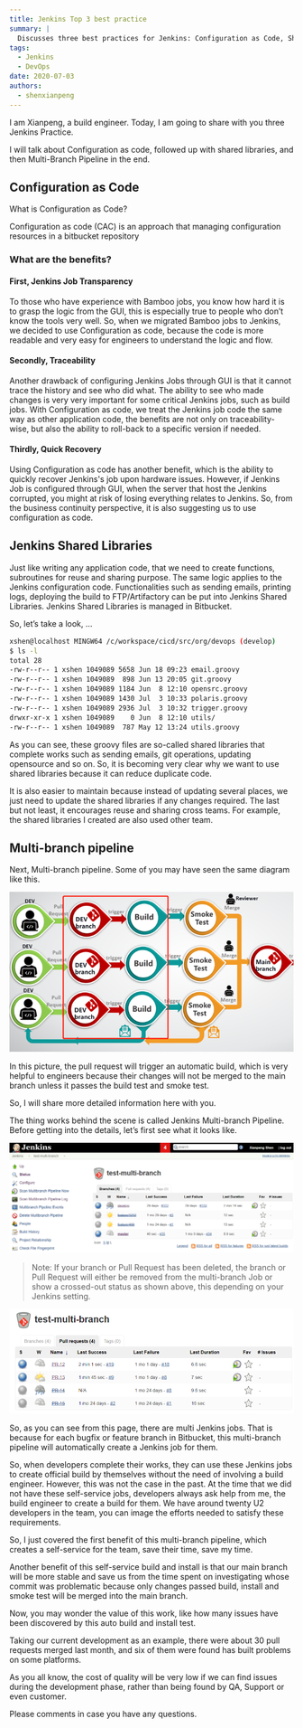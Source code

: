 ```yaml
---
title: Jenkins Top 3 best practice
summary: |
  Discusses three best practices for Jenkins: Configuration as Code, Shared Libraries, and Multi-Branch Pipeline, highlighting their benefits in terms of transparency, traceability, and self-service builds.
tags:
  - Jenkins
  - DevOps
date: 2020-07-03
authors:
  - shenxianpeng
---
```


I am Xianpeng, a build engineer. Today, I am going to share with you three Jenkins Practice.

I will talk about Configuration as code, followed up with shared libraries, and then Multi-Branch Pipeline in the end.

## Configuration as Code

What is Configuration as Code?

Configuration as code (CAC) is an approach that managing configuration resources in a bitbucket repository

### What are the benefits?

#### First, Jenkins Job Transparency



To those who have experience with Bamboo jobs, you know how hard it is to grasp the logic from the GUI, this is especially true to people who don’t know the tools very well. So, when we migrated Bamboo jobs to Jenkins, we decided to use Configuration as code, because the code is more readable and very easy for engineers to understand the logic and flow.

#### Secondly, Traceability

Another drawback of configuring Jenkins Jobs through GUI is that it cannot trace the history and see who did what. The ability to see who made changes is very very important for some critical Jenkins jobs, such as build jobs. With Configuration as code, we treat the Jenkins job code the same way as other application code, the benefits are not only on traceability-wise, but also the ability to roll-back to a specific version if needed.

#### Thirdly, Quick Recovery

Using Configuration as code has another benefit, which is the ability to quickly recover Jenkins's job upon hardware issues. However, if Jenkins Job is configured through GUI, when the server that host the Jenkins corrupted, you might at risk of losing everything relates to Jenkins. So, from the business continuity  perspective, it is also suggesting us to use configuration as code.

## Jenkins Shared Libraries

Just like writing any application code, that we need to create functions, subroutines for reuse and sharing purpose. The same logic applies to the Jenkins configuration code. Functionalities such as sending emails, printing logs, deploying the build to FTP/Artifactory can be put into Jenkins Shared Libraries. Jenkins Shared Libraries is managed in Bitbucket.

So, let’s take a look, …

```bash
xshen@localhost MINGW64 /c/workspace/cicd/src/org/devops (develop)
$ ls -l
total 28
-rw-r--r-- 1 xshen 1049089 5658 Jun 18 09:23 email.groovy
-rw-r--r-- 1 xshen 1049089  898 Jun 13 20:05 git.groovy
-rw-r--r-- 1 xshen 1049089 1184 Jun  8 12:10 opensrc.groovy
-rw-r--r-- 1 xshen 1049089 1430 Jul  3 10:33 polaris.groovy
-rw-r--r-- 1 xshen 1049089 2936 Jul  3 10:32 trigger.groovy
drwxr-xr-x 1 xshen 1049089    0 Jun  8 12:10 utils/
-rw-r--r-- 1 xshen 1049089  787 May 12 13:24 utils.groovy
```

As you can see, these groovy files are so-called shared libraries that complete works such as sending emails, git operations, updating opensource and so on.
So, it is becoming very clear why we want to use shared libraries because it can reduce duplicate code.

It is also easier to maintain because instead of updating several places, we just need to update the shared libraries if any changes required. The last but not least, it encourages reuse and sharing cross teams. For example, the shared libraries I created are also used other team.

## Multi-branch pipeline

Next, Multi-branch pipeline. Some of you may have seen the same diagram like this.

![Pull Request diagram](pull-request.png)

In this picture, the pull request will trigger an automatic build, which is very helpful to engineers because their changes will not be merged to the main branch unless it passes the build test and smoke test.

So, I will share more detailed information here with you.

The thing works behind the scene is called Jenkins Multi-branch Pipeline. Before getting into the details, let’s first see what it looks like.

![Multi-Branch Pipeline Branches](multi-branches.png)
> Note: If your branch or Pull Request has been deleted, the branch or Pull Request will either be removed from the multi-branch Job or show a crossed-out status as shown above, this depending on your Jenkins setting.

![Multi-Branch Pipeline Pull Requests](multi-pull-request.png)

So, as you can see from this page, there are multi Jenkins jobs. That is because for each bugfix or feature branch in Bitbucket, this multi-branch pipeline will automatically create a Jenkins job for them.

So, when developers complete their works, they can use these Jenkins jobs to create official build by themselves without the need of involving a build engineer. However, this was not the case in the past. At the time that we did not have these self-service jobs, developers always ask help from me, the build engineer to create a build for them. We have around twenty U2 developers in the team, you can image the efforts needed to satisfy these requirements.

So, I just covered the first benefit of this multi-branch pipeline, which creates a self-service for the team, save their time, save my time.

Another benefit of this self-service build and install is that our main branch will be more stable and save us from the time spent on investigating whose commit was problematic because only changes passed build, install and smoke test will be merged into the main branch.

Now, you may wonder the value of this work, like how many issues have been discovered by this auto build and install test.

Taking our current development as an example, there were about 30 pull requests merged last month, and six of them were found has built problems on some platforms.

As you all know, the cost of quality will be very low if we can find issues during the development phase, rather than being found by QA, Support or even customer.

Please comments in case you have any questions.
